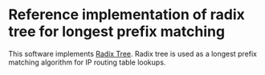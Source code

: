 # Reference implementation of radix tree for longest prefix matching

This software implements [Radix Tree](https://tech.jar.jp/network/algorithms/radix.html).
Radix tree is used as a longest prefix matching algorithm for IP routing table lookups.

